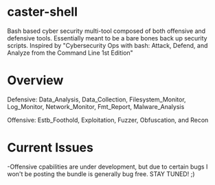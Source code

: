 # caster-shell
Bash based cyber security multi-tool composed of both offensive and defensive tools. Essentially meant to be a bare bones back up security scripts. Inspired by "Cybersecurity Ops with bash: Attack, Defend, and Analyze from the Command Line 1st Edition"

# Overview
Defensive: Data_Analysis, Data_Collection, Filesystem_Monitor, Log_Monitor, Network_Monitor, Fmt_Report, Malware_Analysis 

Offensive: Estb_Foothold, Exploitation, Fuzzer, Obfuscation, and Recon

# Current Issues
-Offensive cpabilities are under development, but due to certain bugs I won't be posting the bundle is generally bug free. STAY TUNED! ;) 
